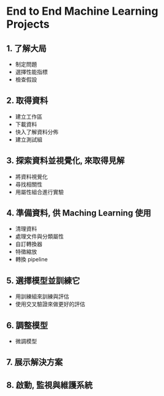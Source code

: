 # End to End Machine Learning Projects

## 1. 了解大局

- 制定問題
- 選擇性能指標
- 檢查假設

## 2. 取得資料

- 建立工作區
- 下載資料
- 快入了解資料分佈
- 建立測試組
  
## 3. 探索資料並視覺化, 來取得見解

- 將資料視覺化
- 尋找相關性
- 用屬性組合進行實驗

## 4. 準備資料, 供 Maching Learning 使用

- 清理資料
- 處理文件與分類屬性
- 自訂轉換器
- 特徵縮放
- 轉換 pipeline

## 5. 選擇模型並訓練它

- 用訓練組來訓練與評估
- 使用交叉驗證來做更好的評估

## 6. 調整模型

- 微調模型

## 7. 展示解決方案

## 8. 啟動, 監視與維護系統

